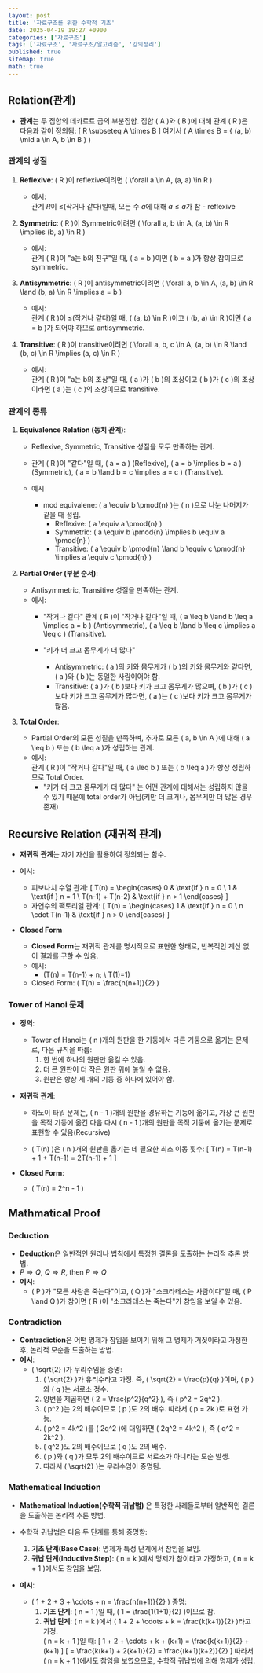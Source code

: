 ```yaml
---
layout: post
title: '자료구조를 위한 수학적 기초'
date: 2025-04-19 19:27 +0900
categories: ['자료구조']
tags: ['자료구조', '자료구조/알고리즘', '강의정리']
published: true
sitemap: true
math: true
---
```

## Relation(관계)

- **관계**는 두 집합의 데카르트 곱의 부분집합. 집합 \( A \)와 \( B \)에 대해 관계 \( R \)은 다음과 같이 정의됨:
\[
R \subseteq A \times B
\]
여기서 \( A \times B = \{ (a, b) \mid a \in A, b \in B \} \)  

### 관계의 성질
1. **Reflexive**: \( R \)이 reflexive이려면 \( \forall a \in A, (a, a) \in R \)  
    - 예시:  
        관계 $R$이 $\leq$(작거나 같다)일때, 모든 수 $a$에 대해 $a\leq a$가 참 - reflexive

2. **Symmetric**: \( R \)이 Symmetric이려면 \( \forall a, b \in A, (a, b) \in R \implies (b, a) \in R \)
    - 예시:  
        관계 \( R \)이 "a는 b의 친구"일 때, \( a = b \)이면 \( b = a \)가 항상 참이므로 symmetric.

3. **Antisymmetric**: \( R \)이 antisymmetric이려면 \( \forall a, b \in A, (a, b) \in R \land (b, a) \in R \implies a = b \)  
    - 예시:  
        관계 \( R \)이 $\leq$(작거나 같다)일 때, \( (a, b) \in R \)이고 \( (b, a) \in R \)이면 \( a = b \)가 되어야 하므로 antisymmetric.

4. **Transitive**: \( R \)이 transitive이려면 \( \forall a, b, c \in A, (a, b) \in R \land (b, c) \in R \implies (a, c) \in R \)  
    - 예시:  
        관계 \( R \)이 "a는 b의 조상"일 때, \( a \)가 \( b \)의 조상이고 \( b \)가 \( c \)의 조상이라면 \( a \)는 \( c \)의 조상이므로 transitive.

### 관계의 종류
1. **Equivalence Relation (동치 관계)**:  
    - Reflexive, Symmetric, Transitive 성질을 모두 만족하는 관계.
    - 관계 \( R \)이 "같다"일 때, \( a = a \) (Reflexive), \( a = b \implies b = a \) (Symmetric), \( a = b \land b = c \implies a = c \) (Transitive).

    - 예시
        - mod equivalene: \( a \equiv b \pmod{n} \)는 \( n \)으로 나눈 나머지가 같을 때 성립.  
            - Reflexive: \( a \equiv a \pmod{n} \)  
            - Symmetric: \( a \equiv b \pmod{n} \implies b \equiv a \pmod{n} \)  
            - Transitive: \( a \equiv b \pmod{n} \land b \equiv c \pmod{n} \implies a \equiv c \pmod{n} \)

2. **Partial Order (부분 순서)**:  
    - Antisymmetric, Transitive 성질을 만족하는 관계.
    - 예시:  
        - "작거나 같다"
            관계 \( R \)이 "작거나 같다"일 때, \( a \leq b \land b \leq a \implies a = b \) (Antisymmetric), \( a \leq b \land b \leq c \implies a \leq c \) (Transitive).

        - "키가 더 크고 몸무게가 더 많다"  
            - Antisymmetric: \( a \)의 키와 몸무게가 \( b \)의 키와 몸무게와 같다면, \( a \)와 \( b \)는 동일한 사람이어야 함.  
            - Transitive: \( a \)가 \( b \)보다 키가 크고 몸무게가 많으며, \( b \)가 \( c \)보다 키가 크고 몸무게가 많다면, \( a \)는 \( c \)보다 키가 크고 몸무게가 많음.
            

3. **Total Order**:
    - Partial Order의 모든 성질을 만족하며, 추가로 모든 \( a, b \in A \)에 대해 \( a \leq b \) 또는 \( b \leq a \)가 성립하는 관계.
    - 예시:  
        관계 \( R \)이 "작거나 같다"일 때, \( a \leq b \) 또는 \( b \leq a \)가 항상 성립하므로 Total Order.
        - "키가 더 크고 몸무게가 더 많다" 는 어떤 관계에 대해서는 성립하지 않을 수 있기 때문에 total order가 아님(키만 더 크거나, 몸무게만 더 많은 경우 존재)

## Recursive Relation (재귀적 관계)

- **재귀적 관계**는 자기 자신을 활용하여 정의되는 함수.  
- 예시:  
    - 피보나치 수열 관계:
        \[
        T(n) =
        \begin{cases} 
        0 & \text{if } n = 0 \\
        1 & \text{if } n = 1 \\
        T(n-1) + T(n-2) & \text{if } n > 1
        \end{cases}
        \]
    - 자연수의 팩토리얼 관계:
        \[
        T(n) =
        \begin{cases} 
        1 & \text{if } n = 0 \\
        n \cdot T(n-1) & \text{if } n > 0
        \end{cases}
        \]

- **Closed Form**  
    - **Closed Form**는 재귀적 관계를 명시적으로 표현한 형태로, 반복적인 계산 없이 결과를 구할 수 있음.  
    - 예시:  
      - \(T(n) = T(n-1) + n; \ T(1)=1\)
    - Closed Form: \( T(n) = \frac{n(n+1)}{2} \)  
  
### Tower of Hanoi 문제

- **정의**:  
    - Tower of Hanoi는 \( n \)개의 원판을 한 기둥에서 다른 기둥으로 옮기는 문제로, 다음 규칙을 따름:
        1. 한 번에 하나의 원판만 옮길 수 있음.
        2. 더 큰 원판이 더 작은 원판 위에 놓일 수 없음.
        3. 원판은 항상 세 개의 기둥 중 하나에 있어야 함.

- **재귀적 관계**:  
    - 하노이 타워 문제는, \( n - 1 \)개의 원판을 경유하는 기둥에 옮기고, 가장 큰 원판을 목적 기둥에 옮긴 다음 다시 \( n - 1 \)개의 원판을 목적 기둥에 옮기는 문제로 표현할 수 있음(Recursive)
  
    - \( T(n) \)은 \( n \)개의 원판을 옮기는 데 필요한 최소 이동 횟수:
        \[
        T(n) = T(n-1) + 1 + T(n-1) = 2T(n-1) + 1
        \]

- **Closed Form**:  
    - \( T(n) = 2^n - 1 \)

## Mathmatical Proof
### Deduction

- **Deduction**은 일반적인 원리나 법칙에서 특정한 결론을 도출하는 논리적 추론 방법.  
- $P \Rightarrow Q$, $Q \Rightarrow R$, then $P\Rightarrow Q$
- **예시**:  
    - \( P \)가 "모든 사람은 죽는다"이고, \( Q \)가 "소크라테스는 사람이다"일 때, \( P \land Q \)가 참이면 \( R \)이 "소크라테스는 죽는다"가 참임을 보일 수 있음.

### Contradiction 

- **Contradiction**은 어떤 명제가 참임을 보이기 위해 그 명제가 거짓이라고 가정한 후, 논리적 모순을 도출하는 방법.  
- **예시**:  
    - \( \sqrt{2} \)가 무리수임을 증명:
      1. \( \sqrt{2} \)가 유리수라고 가정. 즉, \( \sqrt{2} = \frac{p}{q} \)이며, \( p \)와 \( q \)는 서로소 정수.
      2. 양변을 제곱하면 \( 2 = \frac{p^2}{q^2} \), 즉 \( p^2 = 2q^2 \).
      3. \( p^2 \)는 2의 배수이므로 \( p \)도 2의 배수. 따라서 \( p = 2k \)로 표현 가능.
      4. \( p^2 = 4k^2 \)를 \( 2q^2 \)에 대입하면 \( 2q^2 = 4k^2 \), 즉 \( q^2 = 2k^2 \).
      5. \( q^2 \)도 2의 배수이므로 \( q \)도 2의 배수.
      6. \( p \)와 \( q \)가 모두 2의 배수이므로 서로소가 아니라는 모순 발생.
      7. 따라서 \( \sqrt{2} \)는 무리수임이 증명됨.

### Mathematical Induction

- **Mathematical Induction(수학적 귀납법)** 은 특정한 사례들로부터 일반적인 결론을 도출하는 논리적 추론 방법.  
- 수학적 귀납법은 다음 두 단계를 통해 증명함:
    1. **기초 단계(Base Case)**: 명제가 특정 단계에서 참임을 보임.
    2. **귀납 단계(Inductive Step)**: \( n = k \)에서 명제가 참이라고 가정하고, \( n = k + 1 \)에서도 참임을 보임.

- **예시**:  
    - \( 1 + 2 + 3 + \cdots + n = \frac{n(n+1)}{2} \) 증명:
        1. **기초 단계**: \( n = 1 \)일 때, \( 1 = \frac{1(1+1)}{2} \)이므로 참.
        2. **귀납 단계**: \( n = k \)에서 \( 1 + 2 + \cdots + k = \frac{k(k+1)}{2} \)라고 가정.  
             \( n = k + 1 \)일 때:
             \[
             1 + 2 + \cdots + k + (k+1) = \frac{k(k+1)}{2} + (k+1)
             \]
             \[
             = \frac{k(k+1) + 2(k+1)}{2} = \frac{(k+1)(k+2)}{2}
             \]
             따라서 \( n = k + 1 \)에서도 참임을 보였으므로, 수학적 귀납법에 의해 명제가 성립.

